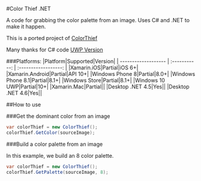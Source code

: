 #Color Thief .NET

A code for grabbing the color palette from an image. Uses C# and .NET to make it happen.

This is a ported project of [ColorThief](http://lokeshdhakar.com/projects/color-thief/) 

Many thanks for C# code [UWP Version](https://gist.github.com/zumicts/c5050a36e4ba742dc244)

###Platforms:
|Platform|Supported|Version|
| ------------------- | :-----------: | :------------------: |
|Xamarin.iOS|Partial|iOS 6+|
|Xamarin.Android|Partial|API 10+|
|Windows Phone 8|Partial|8.0+|
|Windows Phone 8.1|Partial|8.1+|
|Windows Store|Partial|8.1+|
|Windows 10 UWP|Partial|10+|
|Xamarin.Mac|Partial||
|Desktop .NET 4.5|Yes||
|Desktop .NET 4.6|Yes||

##How to use

###Get the dominant color from an image
```cs
var colorThief = new ColorThief();
colorThief.GetColor(sourceImage);
```

###Build a color palette from an image

In this example, we build an 8 color palette.

```cs
var colorThief = new ColorThief();
colorThief.GetPalette(sourceImage, 8);
```
